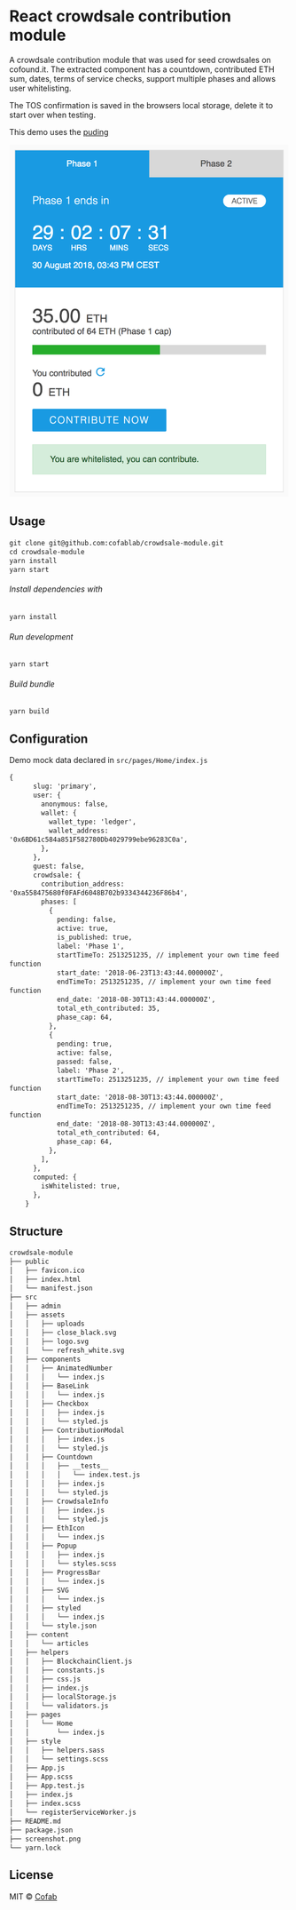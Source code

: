 # React crowdsale contribution module

A crowdsale contribution module that was used for seed crowdsales on cofound.it. The extracted component has a countdown, contributed ETH sum, dates, terms of service checks, support multiple phases and allows user whitelisting.

The TOS confirmation is saved in the browsers local storage, delete it to start over when testing.

This demo uses the [puding](https://github.com/cofablab/puding)

![Screenshot](./screenshot.png)

## Usage

```
git clone git@github.com:cofablab/crowdsale-module.git
cd crowdsale-module
yarn install
yarn start
```

###### Install dependencies with

```
yarn install
```

###### Run development

```
yarn start
```

###### Build bundle

```
yarn build
```

## Configuration

Demo mock data declared in `src/pages/Home/index.js`

```
{
      slug: 'primary',
      user: {
        anonymous: false,
        wallet: {
          wallet_type: 'ledger',
          wallet_address: '0x6BD61c584a851F582780Db4029799ebe96283C0a',
        },
      },
      guest: false,
      crowdsale: {
        contribution_address: '0xa558475680f0FAFd6048B702b9334344236F86b4',
        phases: [
          {
            pending: false,
            active: true,
            is_published: true,
            label: 'Phase 1',
            startTimeTo: 2513251235, // implement your own time feed function
            start_date: '2018-06-23T13:43:44.000000Z',
            endTimeTo: 2513251235, // implement your own time feed function
            end_date: '2018-08-30T13:43:44.000000Z',
            total_eth_contributed: 35,
            phase_cap: 64,
          },
          {
            pending: true,
            active: false,
            passed: false,
            label: 'Phase 2',
            startTimeTo: 2513251235, // implement your own time feed function
            start_date: '2018-08-30T13:43:44.000000Z',
            endTimeTo: 2513251235, // implement your own time feed function
            end_date: '2018-08-30T13:43:44.000000Z',
            total_eth_contributed: 64,
            phase_cap: 64,
          },
        ],
      },
      computed: {
        isWhitelisted: true,
      },
    }
```

## Structure

```
crowdsale-module
├── public
│   ├── favicon.ico
│   ├── index.html
│   └── manifest.json
├── src
│   ├── admin
│   ├── assets
│   │   ├── uploads
│   │   ├── close_black.svg
│   │   ├── logo.svg
│   │   └── refresh_white.svg
│   ├── components
│   │   ├── AnimatedNumber
│   │   │   └── index.js
│   │   ├── BaseLink
│   │   │   └── index.js
│   │   ├── Checkbox
│   │   │   ├── index.js
│   │   │   └── styled.js
│   │   ├── ContributionModal
│   │   │   ├── index.js
│   │   │   └── styled.js
│   │   ├── Countdown
│   │   │   ├── __tests__
│   │   │   │   └── index.test.js
│   │   │   ├── index.js
│   │   │   └── styled.js
│   │   ├── CrowdsaleInfo
│   │   │   ├── index.js
│   │   │   └── styled.js
│   │   ├── EthIcon
│   │   │   └── index.js
│   │   ├── Popup
│   │   │   ├── index.js
│   │   │   └── styles.scss
│   │   ├── ProgressBar
│   │   │   └── index.js
│   │   ├── SVG
│   │   │   └── index.js
│   │   ├── styled
│   │   │   └── index.js
│   │   └── style.json
│   ├── content
│   │   └── articles
│   ├── helpers
│   │   ├── BlockchainClient.js
│   │   ├── constants.js
│   │   ├── css.js
│   │   ├── index.js
│   │   ├── localStorage.js
│   │   └── validators.js
│   ├── pages
│   │   └── Home
│   │       └── index.js
│   ├── style
│   │   ├── helpers.sass
│   │   └── settings.scss
│   ├── App.js
│   ├── App.scss
│   ├── App.test.js
│   ├── index.js
│   ├── index.scss
│   └── registerServiceWorker.js
├── README.md
├── package.json
├── screenshot.png
└── yarn.lock
```

## License

MIT © [Cofab](https://github.com/cofablab)
